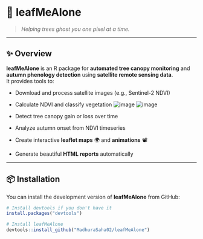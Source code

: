 # 🍃 leafMeAlone

> _Helping trees ghost you one pixel at a time._

---

## ✨ Overview

**leafMeAlone** is an R package for **automated tree canopy monitoring** and **autumn phenology detection** using **satellite remote sensing data**.  
It provides tools to:

- Download and process satellite images (e.g., Sentinel-2 NDVI)
- Calculate NDVI and classify vegetation
![image](https://github.com/user-attachments/assets/23858c54-529d-41bd-982e-1d7219f5085a)
![image](https://github.com/user-attachments/assets/a8a56294-2409-41a1-a023-b66c594bd0bc)

- Detect tree canopy gain or loss over time
- Analyze autumn onset from NDVI timeseries
- Create interactive **leaflet maps** 🌍 and **animations** 📽️
- Generate beautiful **HTML reports** automatically

---

## 📦 Installation

You can install the development version of **leafMeAlone** from GitHub:

```r
# Install devtools if you don't have it
install.packages("devtools")

# Install leafMeAlone
devtools::install_github("MadhuraSaha02/leafMeAlone")
